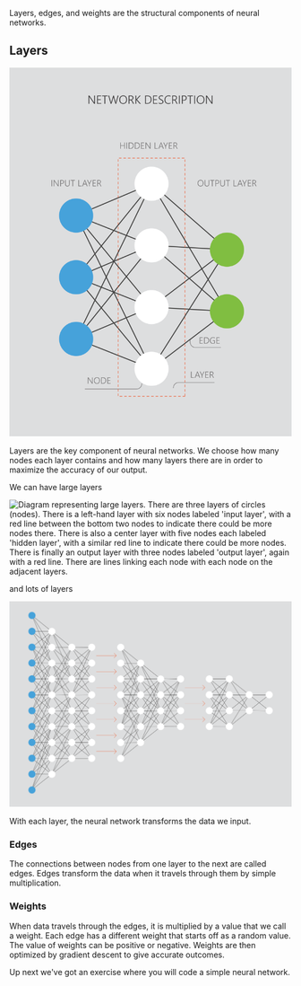 Layers, edges, and weights are the structural components of neural networks.

## Layers

![Diagram representing the network description. There are three layers of circles (nodes) - a left-hand layer with three nodes labeled 'input layer', a center layer with four nodes each labeled 'hidden layer' and an output layer with three nodes labeled 'output layer'. There are lines linking each node with each node on the adjacent layers, and these are labeled 'edge'.](../media/5.2_NetworkDescription.png)

Layers are the key component of neural networks. We choose how many nodes each layer contains and how many layers there are in order to maximize the accuracy of our output.

We can have large layers

![Diagram representing large layers. There are three layers of circles (nodes). There is a left-hand layer with six nodes labeled 'input layer', with a red line between the bottom two nodes to indicate there could be more nodes there. There is also a center layer with five nodes each labeled 'hidden layer', with a similar red line to indicate there could be more nodes. There is finally an output layer with three nodes labeled 'output layer', again with a red line. There are lines linking each node with each node on the adjacent layers.](../media/5.2_Large_Layers.png)

and lots of layers

![Diagram representing lots of layers. There are many layers of circles (nodes). There is a left-hand layer with 12 nodes indicating the input layer, with a 12 other layers of white nodes, with arrows in between several layers to indicate more layers could reside there. There are lines linking each node with each node on the adjacent layers.](../media/5.2_Many_Layers__1_.png)

With each layer, the neural network transforms the data we input.

### Edges

The connections between nodes from one layer to the next are called edges. Edges transform the data when it travels through them by simple multiplication.

### Weights

When data travels through the edges, it is multiplied by a value that we call a weight. Each edge has a different weight that starts off as a random value. The value of weights can be positive or negative. Weights are then optimized by gradient descent to give accurate outcomes.

Up next we've got an exercise where you will code a simple neural network.
